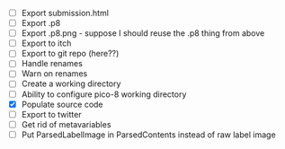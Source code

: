- [ ] Export submission.html
- [ ] Export .p8
- [ ] Export .p8.png - suppose I should reuse the .p8 thing from above
- [ ] Export to itch
- [ ] Export to git repo (here??)
- [ ] Handle renames
- [ ] Warn on renames
- [ ] Create a working directory
- [ ] Ability to configure pico-8 working directory
- [X] Populate source code
- [ ] Export to twitter
- [ ] Get rid of metavariables
- [ ] Put ParsedLabelImage in ParsedContents instead of raw label image 